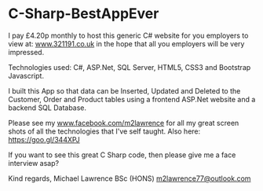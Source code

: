 # C-Sharp-BestAppEver

I pay £4.20p monthly to host this generic C# website for you employers to view at: www.321191.co.uk in the hope that all you employers will be very impressed.

Technologies used:
C#, ASP.Net, SQL Server, HTML5, CSS3 and Bootstrap Javascript.

I built this App so that data can be Inserted, Updated and Deleted to the Customer, Order and Product tables using a frontend ASP.Net website and a backend SQL Database.

Please see my www.facebook.com/m2lawrence for all my great screen shots of all the technologies that I've self taught. Also here: https://goo.gl/344XPJ 

If you want to see this great C Sharp code, then please give me a face interview asap?

Kind regards, Michael Lawrence BSc (HONS) m2lawrence77@outlook.com
